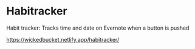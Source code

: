 # Habitracker
Habit tracker: Tracks time and date on Evernote when a button is pushed

https://wickedbucket.netlify.app/habitracker/

